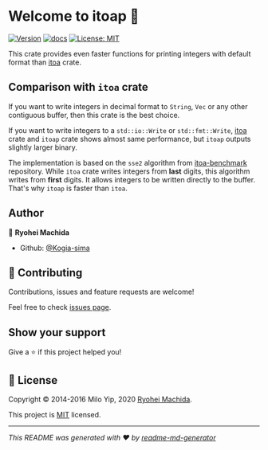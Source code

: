# Welcome to itoap 👋

[![Version](https://img.shields.io/crates/v/itoap)](https://crates.io/crates/itoap)
[![docs](https://docs.rs/itoap/badge.svg)](https://docs.rs/itoap)
[![License: MIT](https://img.shields.io/badge/License-MIT-yellow.svg)](https://github.com/Kogia-sima/itoap/blob/master/LICENSE)

This crate provides even faster functions for printing integers with default format
than [itoa](https://crates.io/crates/itoa) crate.

## Comparison with `itoa` crate

If you want to write integers in decimal format to `String`, `Vec` or any other
contiguous buffer, then this crate is the best choice.

If you want to write integers to a `std::io::Write` or `std::fmt::Write`, 
[itoa](https://github.com/dtolnay/itoa) crate and `itoap` crate shows almost same
performance, but `itoap` outputs slightly larger binary.

The implementation is based on the `sse2` algorithm from
[itoa-benchmark](https://github.com/miloyip/itoa-benchmark) repository.
While `itoa` crate writes integers from **last** digits, this algorithm writes
from **first** digits. It allows integers to be written directly to the buffer.
That's why `itoap` is faster than `itoa`.

## Author

👤 **Ryohei Machida**

* Github: [@Kogia-sima](https://github.com/Kogia-sima)

## 🤝 Contributing

Contributions, issues and feature requests are welcome!

Feel free to check [issues page](https://github.com/Kogia-sima/itoap/issues). 

## Show your support

Give a ⭐️ if this project helped you!

## 📝 License

Copyright © 2014-2016 Milo Yip, 2020 [Ryohei Machida](https://github.com/Kogia-sima).

This project is [MIT](https://github.com/Kogia-sima/itoap/blob/master/LICENSE) licensed.

***
_This README was generated with ❤️ by [readme-md-generator](https://github.com/kefranabg/readme-md-generator)_
